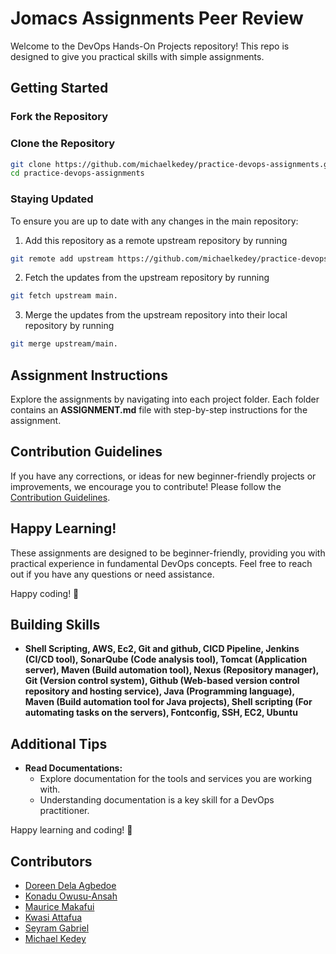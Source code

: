 # Jomacs Assignments Peer Review

Welcome to the DevOps Hands-On Projects repository! This repo is designed to give you practical skills with simple assignments.

## Getting Started

### Fork the Repository
### Clone the Repository

```bash
git clone https://github.com/michaelkedey/practice-devops-assignments.git
cd practice-devops-assignments
```

### Staying Updated
To ensure you are up to date with any changes in the main repository:
1. Add this repository as a remote upstream repository by running 
```bash
git remote add upstream https://github.com/michaelkedey/practice-devops-assignments.git
```

2. Fetch the updates from the upstream repository by running 
```bash
git fetch upstream main.
```
3. Merge the updates from the upstream repository into their local repository by running 
```bash
git merge upstream/main.
```


## Assignment Instructions

Explore the assignments by navigating into each project folder. Each folder contains an **ASSIGNMENT.md** file with step-by-step instructions for the assignment.

## Contribution Guidelines

If you have any corrections, or ideas for new beginner-friendly projects or improvements, we encourage you to contribute! Please follow the [Contribution Guidelines](CONTRIBUTING.md).

## Happy Learning!

These assignments are designed to be beginner-friendly, providing you with practical experience in fundamental DevOps concepts. Feel free to reach out if you have any questions or need assistance.

Happy coding! 🚀


## Building Skills

- **Shell Scripting, AWS, Ec2, Git and github, CICD Pipeline, Jenkins (CI/CD tool), SonarQube (Code analysis tool), Tomcat (Application server), Maven (Build automation tool), Nexus (Repository manager), Git (Version control system), Github (Web-based version control repository and hosting service), Java (Programming language), Maven (Build automation tool for Java projects), Shell scripting (For automating tasks on the servers), Fontconfig, SSH, EC2, Ubuntu**

## Additional Tips

- **Read Documentations:**
  - Explore documentation for the tools and services you are working with.
  - Understanding documentation is a key skill for a DevOps practitioner.

Happy learning and coding! 🚀

## Contributors
- [Doreen Dela Agbedoe](https://github.com/DelaDoreen)
- [Konadu Owusu-Ansah](https://github.com/konaydu)
- [Maurice Makafui](https://github.com/Maurice-Makafui)
- [Kwasi Attafua](https://github.com/Kattafuah)
- [Seyram Gabriel](https://github.com/seyramgabriel)
- [Michael Kedey](https://github.com/michaelkedey)
